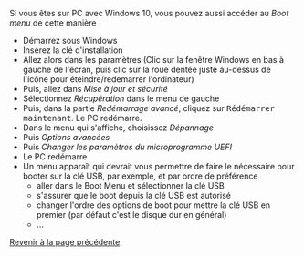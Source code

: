  Si vous êtes sur PC avec Windows 10, vous pouvez aussi accéder au *Boot menu* de cette manière
 - Démarrez sous Windows
 - Insérez la clé d'installation
 - Allez alors dans les paramètres (Clic sur la fenêtre Windows en bas à gauche de l'écran, puis clic sur la roue dentée juste au-dessus de l'icône pour éteindre/redemarrer l'ordinateur)
 - Puis, allez dans *Mise à jour et sécurité*
 - Sélectionnez *Récupération* dans le menu de gauche
 - Puis, dans la partie *Redémarrage avancé*, cliquez sur <tt>Rédémarrer maintenant</tt>. Le PC redémarre.
 - Dans le menu qui s'affiche, choisissez *Dépannage*
 - Puis *Options avancées*
 - Puis *Changer les paramètres du microprogramme UEFI*
 - Le PC redémarre
 - Un menu apparaît qui devrait vous permettre de faire le nécessaire pour booter sur la clé USB, par exemple, et par ordre de préférence
   - aller dans le Boot Menu et sélectionner la clé USB
   - s'assurer que le boot depuis la clé USB est autorisé
   - changer l'ordre des options de boot pour mettre la clé USB en premier (par défaut c'est le disque dur en général)
   - ...

[Revenir à la page précédente](Installation.md)
